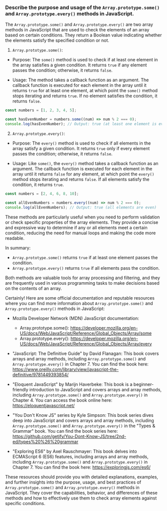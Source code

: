 ### Describe the purpose and usage of the `Array.prototype.some()` and `Array.prototype.every()` methods in JavaScript.

The `Array.prototype.some()` and `Array.prototype.every()` are two array methods in JavaScript that are used to check the elements of an array based on certain conditions. They return a Boolean value indicating whether the elements satisfy the specified condition or not.

1. `Array.prototype.some()`:
  - Purpose: The `some()` method is used to check if at least one element in the array satisfies a given condition. It returns `true` if any element passes the condition; otherwise, it returns `false`.

  - Usage: The method takes a callback function as an argument. The callback function is executed for each element in the array until it returns `true` for at least one element, at which point the `some()` method stops iterating and returns `true`. If no element satisfies the condition, it returns `false`.

   ```javascript
   const numbers = [1, 2, 3, 4, 5];

   const hasEvenNumber = numbers.some((num) => num % 2 === 0);
   console.log(hasEvenNumber); // Output: true (at least one element is even)
   ```

2. `Array.prototype.every()`:
  - Purpose: The `every()` method is used to check if all elements in the array satisfy a given condition. It returns `true` only if every element passes the condition; otherwise, it returns `false`.

  - Usage: Like `some()`, the `every()` method takes a callback function as an argument. The callback function is executed for each element in the array until it returns `false` for any element, at which point the `every()` method stops iterating and returns `false`. If all elements satisfy the condition, it returns `true`.

   ```javascript
   const numbers = [2, 4, 6, 8, 10];

   const allEvenNumbers = numbers.every((num) => num % 2 === 0);
   console.log(allEvenNumbers); // Output: true (all elements are even)
   ```

These methods are particularly useful when you need to perform validation or check specific properties of the array elements. They provide a concise and expressive way to determine if any or all elements meet a certain condition, reducing the need for manual loops and making the code more readable.

In summary:
- `Array.prototype.some()` returns `true` if at least one element passes the condition.
- `Array.prototype.every()` returns `true` if all elements pass the condition.

Both methods are valuable tools for array processing and filtering, and they are frequently used in various programming tasks to make decisions based on the contents of an array.

Certainly! Here are some official documentation and reputable resources where you can find more information about `Array.prototype.some()` and `Array.prototype.every()` methods in JavaScript:

- Mozilla Developer Network (MDN) JavaScript documentation:
  - Array.prototype.some(): https://developer.mozilla.org/en-US/docs/Web/JavaScript/Reference/Global_Objects/Array/some
  - Array.prototype.every(): https://developer.mozilla.org/en-US/docs/Web/JavaScript/Reference/Global_Objects/Array/every

- "JavaScript: The Definitive Guide" by David Flanagan: This book covers arrays and array methods, including `Array.prototype.some()` and `Array.prototype.every()` in Chapter 7. You can find the book here: https://www.oreilly.com/library/view/javascript-the-definitive/9781449393854/

- "Eloquent JavaScript" by Marijn Haverbeke: This book is a beginner-friendly introduction to JavaScript and covers arrays and array methods, including `Array.prototype.some()` and `Array.prototype.every()` in Chapter 4. You can access the book online here: https://eloquentjavascript.net/

- "You Don't Know JS" series by Kyle Simpson: This book series dives deep into JavaScript and covers arrays and array methods, including `Array.prototype.some()` and `Array.prototype.every()` in the "Types & Grammar" book. You can find the book series here: https://github.com/getify/You-Dont-Know-JS/tree/2nd-ed/types%20%26%20grammar

- "Exploring ES6" by Axel Rauschmayer: This book delves into ECMAScript 6 (ES6) features, including arrays and array methods, including `Array.prototype.some()` and `Array.prototype.every()` in Chapter 7. You can find the book here: https://exploringjs.com/es6/

These resources should provide you with detailed explanations, examples, and further insights into the purpose, usage, and best practices of `Array.prototype.some()` and `Array.prototype.every()` methods in JavaScript. They cover the capabilities, behavior, and differences of these methods and how to effectively use them to check array elements against specific conditions.
